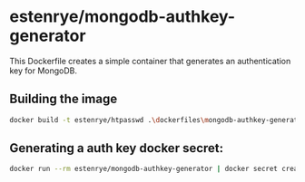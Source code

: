# estenrye/mongodb-authkey-generator

This Dockerfile creates a simple container that generates an authentication key
for MongoDB.

## Building the image

```bash
docker build -t estenrye/htpasswd .\dockerfiles\mongodb-authkey-generator
```

## Generating a auth key docker secret:

```bash
docker run --rm estenrye/mongodb-authkey-generator | docker secret create mongo_auth_secret -
```